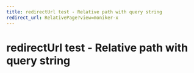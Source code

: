 ```yaml
---
title: redirectUrl test - Relative path with query string
redirect_url: RelativePage?view=moniker-x
---
```



# redirectUrl test - Relative path with query string

 
